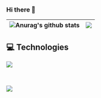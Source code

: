 ### Hi there 👋

| <img align="center" src="https://github-readme-stats.vercel.app/api?username=maciekt07&show_icons=true&theme=tokyonight" alt="Anurag's github stats" /> |<img align="center" src="https://github-readme-stats.vercel.app/api/top-langs/?username=maciekt07&layout=compact&theme=tokyonight" />|
| ------------- | ------------- |

## 💻 Technologies

 <a href="https://skillicons.dev">
    <img src="https://skillicons.dev/icons?i=js,ts,react,vite,vscode,git,github,css,sass,styledcomponents,materialui,supabase,figma,blender," />
  </a>

<br/><br/>
<a href="https://www.buymeacoffee.com/maciekt07" target="_blank">
 <img src="https://img.buymeacoffee.com/button-api/?text=Buy me a coffee&emoji=&slug=maciekt07&button_colour=1a1b27&font_colour=ffffff&font_family=Lato&outline_colour=ffffff&coffee_colour=FFDD00"></a>
</a>
